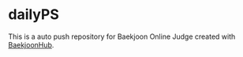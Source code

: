 # dailyPS
This is a auto push repository for Baekjoon Online Judge created with [BaekjoonHub](https://github.com/BaekjoonHub/BaekjoonHub).
